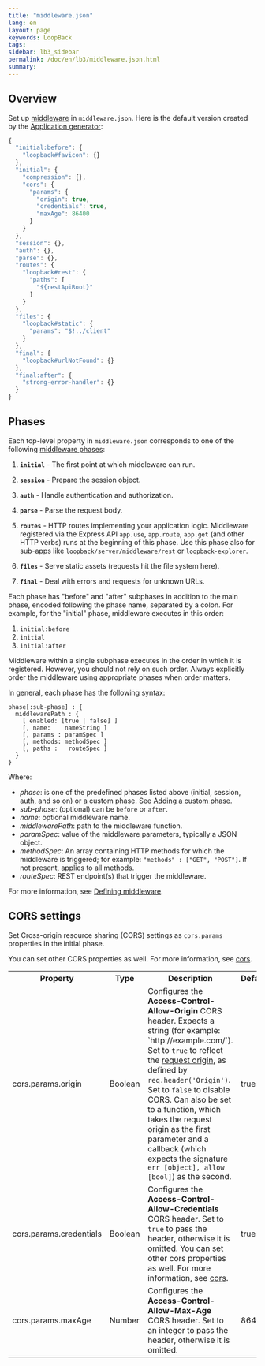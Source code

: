 ```yaml
---
title: "middleware.json"
lang: en
layout: page
keywords: LoopBack
tags:
sidebar: lb3_sidebar
permalink: /doc/en/lb3/middleware.json.html
summary:
---
```


## Overview

Set up [middleware](Defining-middleware.html) in `middleware.json`.
Here is the default version created by the [Application generator](Application-generator.html): 

```javascript
{
  "initial:before": {
    "loopback#favicon": {}
  },
  "initial": {
    "compression": {},
    "cors": {
      "params": {
        "origin": true,
        "credentials": true,
        "maxAge": 86400
      }
    }
  },
  "session": {},
  "auth": {},
  "parse": {},
  "routes": {
    "loopback#rest": {
      "paths": [
        "${restApiRoot}"
      ]
    }
  },
  "files": {
    "loopback#static": {
      "params": "$!../client"
    }
  },
  "final": {
    "loopback#urlNotFound": {}
  },
  "final:after": {
    "strong-error-handler": {}
  }
}
```

## Phases

Each top-level property in `middleware.json` corresponds to one of the following [middleware phases](Defining-middleware.html#middleware-phases):  

1.  **`initial`** - The first point at which middleware can run.
2.  **`session`** - Prepare the session object.
3.  **`auth`** - Handle authentication and authorization.
4.  **`parse`** - Parse the request body.
5.  **`routes`** - HTTP routes implementing your application logic.
    Middleware registered via the Express API `app.use`, `app.route`, `app.get` (and other HTTP verbs) runs at the beginning of this phase.
    Use this phase also for sub-apps like `loopback/server/middleware/rest` or `loopback-explorer`.

6.  **`files`** - Serve static assets (requests hit the file system here).

7.  **`final`** - Deal with errors and requests for unknown URLs.

Each phase has "before" and "after" subphases in addition to the main phase, encoded following the phase name, separated by a colon.
For example, for the "initial" phase, middleware executes in this order:

1.  `initial:before `
2.  `initial`
3.  `initial:after`

Middleware within a single subphase executes in the order in which it is registered. However, you should not rely on such order.
Always explicitly order the middleware using appropriate phases when order matters.

In general, each phase has the following syntax:

```
phase[:sub-phase] : {
  middlewarePath : {
    [ enabled: [true | false] ]
    [, name:    nameString ]
    [, params : paramSpec ]
    [, methods: methodSpec ]
    [, paths :   routeSpec ]
  }
}
```

Where:

* _phase_: is one of the predefined phases listed above (initial, session, auth, and so on) or a custom phase.
  See [Adding a custom phase](Defining-middleware.html#adding-a-custom-phase).
* _sub-phase_: (optional) can be `before` or `after`.
* _name_: optional middleware name.
* _middlewarePath_: path to the middleware function.
* _paramSpec_: value of the middleware parameters, typically a JSON object.
* _methodSpec_: An array containing HTTP methods for which the middleware is triggered; for example: `"methods" : ["GET", "POST"]`.
  If not present, applies to all methods.
* _routeSpec_: REST endpoint(s) that trigger the middleware.

For more information, see [Defining middleware](Defining-middleware.html).

## CORS settings

Set Cross-origin resource sharing (CORS) settings as `cors.params` properties in the initial phase.

You can set other CORS properties as well. For more information, see [cors](https://www.npmjs.com/package/cors).

<table>
  <tbody>
    <tr>
      <th width="200">Property</th>
      <th width="100">Type</th>
      <th>Description</th>
      <th>Default</th>
    </tr>
    <tr>
      <td>cors.params.origin</td>
      <td>Boolean</td>
      <td>Configures the <strong>Access-Control-Allow-Origin</strong> CORS header.
          Expects a string (for example: `http://example.com/`).
          Set to <code>true</code> to reflect the <a href="http://tools.ietf.org/html/draft-abarth-origin-09" class="external-link" rel="nofollow">request origin</a>,
          as defined by <code>req.header('Origin')</code>. Set to <code>false</code> to disable CORS. Can also be set to a function,
          which takes the request origin as the first parameter and a callback (which expects the signature <code>err [object], allow [bool]</code>) as the second.</td>
      <td>true</td>
    </tr>
    <tr>
      <td>cors.params.credentials</td>
      <td>Boolean</td>
      <td>
        Configures the <strong>Access-Control-Allow-Credentials</strong> CORS header. Set to <code>true</code> to pass the header, otherwise it is omitted.
        You can set other cors properties as well. For more information, see <a href="https://www.npmjs.com/package/cors" class="external-link" rel="nofollow">cors</a>.
      </td>
      <td>true</td>
    </tr>
    <tr>
      <td>cors.params.maxAge</td>
      <td>Number</td>
      <td><span>Configures the </span><strong>Access-Control-Allow-Max-Age</strong><span> CORS header. Set to an integer to pass the header,
        otherwise it is omitted.</span>
      </td>
      <td>86400</td>
    </tr>
  </tbody>
</table>
